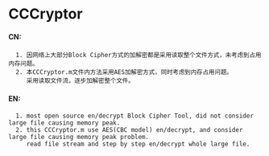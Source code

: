 # CCCryptor
#### CN:
      1. 因网络上大部分Block Cipher方式的加解密都是采用读取整个文件方式，未考虑到占用内存问题。
      2. 本CCCryptor.m文件内方法采用AES加解密方式，同时考虑到内存占用问题。
         采用读取文件流，逐步加解密整个文件。

#### EN:
      1. most open source en/decrypt Block Cipher Tool, did not consider large file causing memory peak.
      2. this CCCryptor.m use AES(CBC model) en/decrypt, and consider large file causing memory peak problem.
         read file stream and step by step en/decrypt whole large file.
